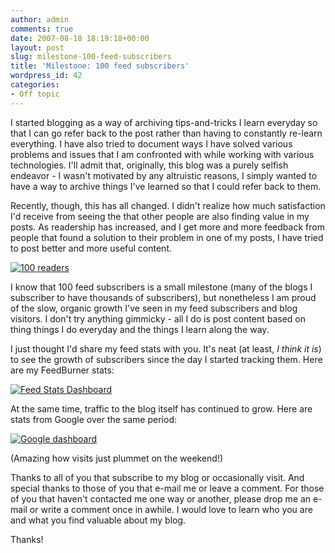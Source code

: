 ```yaml
---
author: admin
comments: true
date: 2007-08-18 18:19:18+00:00
layout: post
slug: milestone-100-feed-subscribers
title: 'Milestone: 100 feed subscribers'
wordpress_id: 42
categories:
- Off topic
---
```


I started blogging as a way of archiving tips-and-tricks I learn everyday so that I can go refer back to the post rather than having to constantly re-learn everything. I have also tried to document ways I have solved various problems and issues that I am confronted with while working with various technologies. I'll admit that, originally, this blog was a purely selfish endeavor - I wasn't motivated by any altruistic reasons, I simply wanted to have a way to archive things I've learned so that I could refer back to them.




Recently, though, this has all changed. I didn't realize how much satisfaction I'd receive from seeing the that other people are also finding value in my posts. As readership has increased, and I get more and more feedback from people that found a solution to their problem in one of my posts, I have tried to post better and more useful content.




[![100 readers](https://wadewegner.blob.core.windows.net/wordpress/content/binary/WindowsLiveWriter/Milestone100feedsubscribers_A8B1/image_thumb_3.png)](https://wadewegner.blob.core.windows.net/wordpress/content/binary/WindowsLiveWriter/Milestone100feedsubscribers_A8B1/image_3.png)




I know that 100 feed subscribers is a small milestone (many of the blogs I subscriber to have thousands of subscribers), but nonetheless I am proud of the slow, organic growth I've seen in my feed subscribers and blog visitors. I don't try anything gimmicky - all I do is post content based on thing things I do everyday and the things I learn along the way.




I just thought I'd share my feed stats with you. It's neat (at least, _I think it is_) to see the growth of subscribers since the day I started tracking them. Here are my FeedBurner stats:




[![Feed Stats Dashboard](https://wadewegner.blob.core.windows.net/wordpress/content/binary/WindowsLiveWriter/Milestone100feedsubscribers_A8B1/image_thumb.png)](https://wadewegner.blob.core.windows.net/wordpress/content/binary/WindowsLiveWriter/Milestone100feedsubscribers_A8B1/image.png)




At the same time, traffic to the blog itself has continued to grow. Here are stats from Google over the same period:




[![Google dashboard](https://wadewegner.blob.core.windows.net/wordpress/content/binary/WindowsLiveWriter/Milestone100feedsubscribers_A8B1/image_thumb_2.png)](https://wadewegner.blob.core.windows.net/wordpress/content/binary/WindowsLiveWriter/Milestone100feedsubscribers_A8B1/image_2.png)




(Amazing how visits just plummet on the weekend!)




Thanks to all of you that subscribe to my blog or occasionally visit. And special thanks to those of you that e-mail me or leave a comment. For those of you that haven't contacted me one way or another, please drop me an e-mail or write a comment once in awhile. I would love to learn who you are and what you find valuable about my blog.




Thanks!

